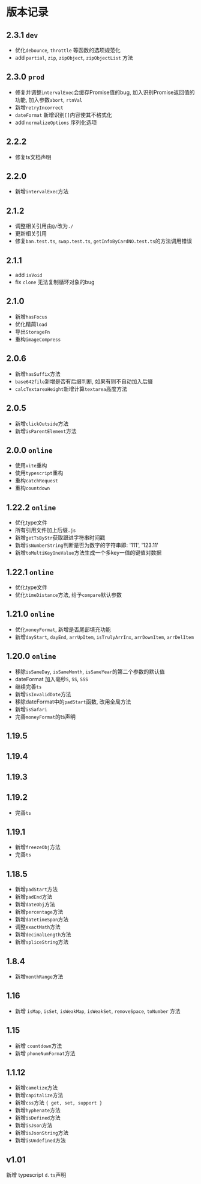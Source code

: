 # 版本记录

## 2.3.1 `dev`

- 优化`debounce`, `throttle` 等函数的选项规范化
- add `partial`, `zip`, `zipObject`, `zipObjectList` 方法

## 2.3.0 `prod`

- 修复并调整`intervalExec`会缓存Promise值的bug, 加入识别Promise返回值的功能, 加入参数`abort`, `rtnVal`
- 新增`retryIncorrect`
- `dateFormat` 新增识别`[]`内容使其不格式化
- add `normalizeOptions` 序列化选项

## 2.2.2

- 修复ts文档声明

## 2.2.0

- 新增`intervalExec`方法

## 2.1.2

- 调整相关引用由`@/`改为`./`
- 更新相关引用
- 修复`ban.test.ts`, `swap.test.ts`, `getInfoByCardNO.test.ts`的方法调用错误

## 2.1.1

- add `isVoid`
- fix `clone` 无法复制循环对象的bug

## 2.1.0

- 新增`hasFocus`
- 优化精简`load`
- 导出`StorageFn`
- 重构`imageCompress`

## 2.0.6

- 新增`hasSuffix`方法
- `base642file`新增是否有后缀判断, 如果有则不自动加入后缀
- `calcTextareaHeight`新增计算`textarea`高度方法

## 2.0.5

- 新增`clickOutside`方法
- 新增`isParentElement`方法

## 2.0.0 `online`

- 使用`vite`重构
- 使用`typescript`重构
- 重构`catchRequest`
- 重构`countdown`

## 1.22.2 `online`

- 优化type文件
- 所有引用文件加上后缀`.js`
- 新增`getTsByStr`获取跟进字符串时间戳
- 新增`isNumberString`判断是否为数字的字符串即: '111', '123.11'
- 新增`toMultiKeyOneValue`方法生成一个多key一值的键值对数据

## 1.22.1 `online`

- 优化type文件
- 优化`timeDistance`方法, 给予`compare`默认参数

## 1.21.0 `online`

- 优化`moneyFormat`, 新增是否尾部填充功能
- 新增`dayStart`, `dayEnd`, `arrUpItem`, `isTrulyArrInx`, `arrDownItem`, `arrDelItem`

## 1.20.0 `online`

- 移除`isSameDay`, `isSameMonth`, `isSameYear`的第二个参数的默认值
- dateFormat 加入毫秒`S`, `SS`, `SSS`
- 继续完善`ts`
- 新增`isInvalidDate`方法
- 移除dateFormat中的`padStart`函数, 改用全局方法
- 新增`isSafari`
- 完善`moneyFormat`的ts声明

## 1.19.5

## 1.19.4

## 1.19.3

## 1.19.2

- 完善`ts`

## 1.19.1

- 新增`freezeObj`方法
- 完善`ts`

## 1.18.5

- 新增`padStart`方法
- 新增`padEnd`方法
- 新增`dateObj`方法
- 新增`percentage`方法
- 新增`datetimeSpan`方法
- 调整`exactMath`方法
- 新增`decimalLength`方法
- 新增`spliceString`方法

## 1.8.4

- 新增`monthRange`方法

## 1.16

- 新增 `isMap`, `isSet`, `isWeakMap`, `isWeakSet`, `removeSpace`, `toNumber` 方法

## 1.15

- 新增 `countdown`方法
- 新增 `phoneNumFormat`方法

## 1.1.12

- 新增`camelize`方法
- 新增`capitalize`方法
- 新增`css`方法 `{ get, set, support }`
- 新增`hyphenate`方法
- 新增`isDefined`方法
- 新增`isJson`方法
- 新增`isJsonString`方法
- 新增`isUndefined`方法

## v1.01

新增 typescript `d.ts`声明

